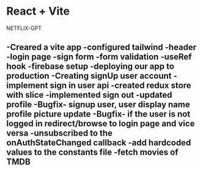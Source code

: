 # React + Vite

NETFLIX-GPT

-Creared a vite app
-configured tailwind
-header
-login page
-sign form 
-form validation
-useRef hook
-firebase setup
-deploying our app to production
-Creating signUp user account
-implement sign in user api
-created redux store with slice
-implemented sign out
-updated profile
-Bugfix- signup user, user display name profile picture update
-Bugfix- if the user is not logged in redirect/browse to login page and vice versa
-unsubscribed to the onAuthStateChanged callback
-add hardcoded values to the constants file
-fetch movies of TMDB 
-